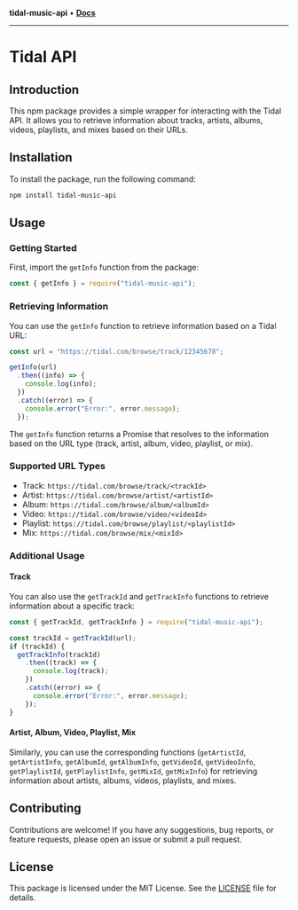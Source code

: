 **tidal-music-api** • [**Docs**](globals.md)

---

# Tidal API

## Introduction

This npm package provides a simple wrapper for interacting with the Tidal API. It allows you to retrieve information about tracks, artists, albums, videos, playlists, and mixes based on their URLs.

## Installation

To install the package, run the following command:

```bash
npm install tidal-music-api
```

## Usage

### Getting Started

First, import the `getInfo` function from the package:

```javascript
const { getInfo } = require("tidal-music-api");
```

### Retrieving Information

You can use the `getInfo` function to retrieve information based on a Tidal URL:

```javascript
const url = "https://tidal.com/browse/track/12345678";

getInfo(url)
  .then((info) => {
    console.log(info);
  })
  .catch((error) => {
    console.error("Error:", error.message);
  });
```

The `getInfo` function returns a Promise that resolves to the information based on the URL type (track, artist, album, video, playlist, or mix).

### Supported URL Types

- Track: `https://tidal.com/browse/track/<trackId>`
- Artist: `https://tidal.com/browse/artist/<artistId>`
- Album: `https://tidal.com/browse/album/<albumId>`
- Video: `https://tidal.com/browse/video/<videoId>`
- Playlist: `https://tidal.com/browse/playlist/<playlistId>`
- Mix: `https://tidal.com/browse/mix/<mixId>`

### Additional Usage

#### Track

You can also use the `getTrackId` and `getTrackInfo` functions to retrieve information about a specific track:

```javascript
const { getTrackId, getTrackInfo } = require("tidal-music-api");

const trackId = getTrackId(url);
if (trackId) {
  getTrackInfo(trackId)
    .then((track) => {
      console.log(track);
    })
    .catch((error) => {
      console.error("Error:", error.message);
    });
}
```

#### Artist, Album, Video, Playlist, Mix

Similarly, you can use the corresponding functions (`getArtistId`, `getArtistInfo`, `getAlbumId`, `getAlbumInfo`, `getVideoId`, `getVideoInfo`, `getPlaylistId`, `getPlaylistInfo`, `getMixId`, `getMixInfo`) for retrieving information about artists, albums, videos, playlists, and mixes.

## Contributing

Contributions are welcome! If you have any suggestions, bug reports, or feature requests, please open an issue or submit a pull request.

## License

This package is licensed under the MIT License. See the [LICENSE](LICENSE) file for details.
